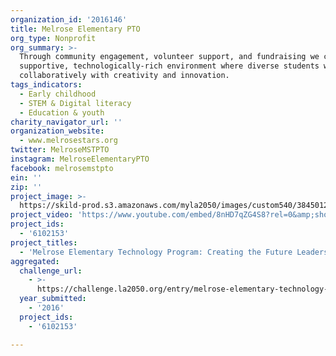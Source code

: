 ```yaml
---
organization_id: '2016146'
title: Melrose Elementary PTO
org_type: Nonprofit
org_summary: >-
  Through community engagement, volunteer support, and fundraising we create a
  supportive, technologically-rich environment where diverse students work
  collaboratively with creativity and innovation.
tags_indicators:
  - Early childhood
  - STEM & Digital literacy
  - Education & youth
charity_navigator_url: ''
organization_website:
  - www.melrosestars.org
twitter: MelroseMSTPTO
instagram: MelroseElementaryPTO
facebook: melrosemstpto
ein: ''
zip: ''
project_image: >-
  https://skild-prod.s3.amazonaws.com/myla2050/images/custom540/3845012265741-team90.jpg
project_video: 'https://www.youtube.com/embed/8nHD7qZG4S8?rel=0&amp;showinfo=0'
project_ids:
  - '6102153'
project_titles:
  - 'Melrose Elementary Technology Program: Creating the Future Leaders of LA'
aggregated:
  challenge_url:
    - >-
      https://challenge.la2050.org/entry/melrose-elementary-technology-program-creating-the-future-leaders-of-la
  year_submitted:
    - '2016'
  project_ids:
    - '6102153'

---
```

